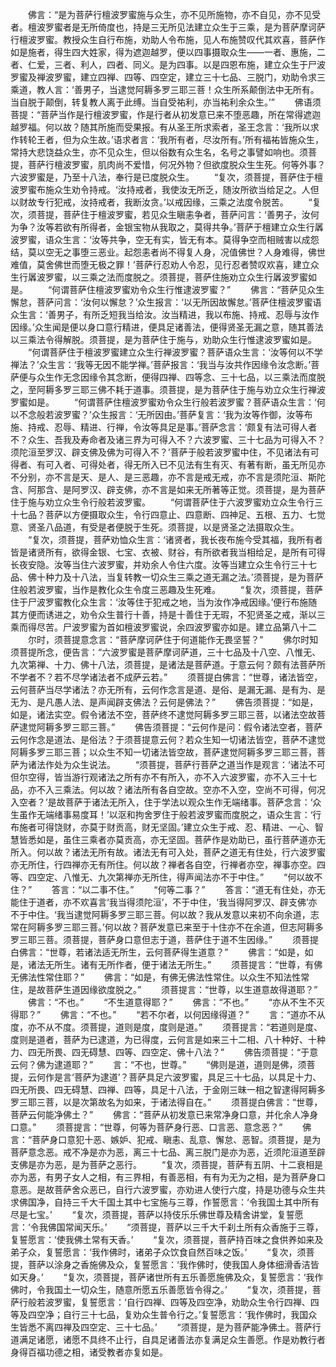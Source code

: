 <!-- { "loadSidebar": true } -->
　　佛言：“是为菩萨行檀波罗蜜施与众生，亦不见所施物，亦不自见，亦不见受者。檀波罗蜜者是无所倚度也，持是三无所见法建立众生于三乘，是为菩萨摩诃萨行檀波罗蜜。教授众生自行布施，劝助人令布施，见人布施赞叹代其欢喜，菩萨作如是施者，得生四大姓家，得为遮迦越罗，便以四事摄取众生——一者、惠施，二者、仁爱，三者、利人，四者、同义。是为四事。以是四恩布施，建立众生于尸波罗蜜及禅波罗蜜，建立四禅、四等、四空定，建立三十七品、三脱门，劝助令求三乘道，教人言：‘善男子，当逮觉阿耨多罗三耶三菩！众生所系颠倒法中无所有。当自脱于颠倒，转复教人离于此缚。当自受祐利，亦当祐利余众生。’”
　　佛语须菩提：“菩萨当作是行檀波罗蜜，作是行者从初发意已来不堕恶趣，所在常得遮迦越罗福。何以故？随其所施而受果报。有从圣王所求索者，圣王念言：‘我所以求作转轮王者，但为众生故。’语求者言：‘我所有者，尽汝所有。’所有福祐皆施众生，常持大悲饶益众生，亦不见众生，但以俗数有众生名，名号之事譬如响也。须菩提，菩萨行檀波罗蜜，肌肉尚不爱惜，何况外物？但欲度脱众生生死。何等外事？六波罗蜜是，乃至十八法，奉行是已度脱众生。
　　“复次，须菩提，菩萨住于檀波罗蜜布施众生劝令持戒。‘汝持戒者，我使汝无所乏，随汝所欲当给足之。人但以财故专行犯戒，汝持戒者，我断汝贪。’以戒因缘，三乘之法度令脱苦。
　　“复次，须菩提，菩萨住于檀波罗蜜，若见众生瞋恚争者，菩萨问言：‘善男子，汝何为争？汝等若欲有所得者，金银宝物从我取之，莫得共争。’菩萨于檀建立众生行羼波罗蜜，语众生言：‘汝等共争，空无有实，皆无有本。莫得争空而相贼害以成怨结，莫以空无之事堕三恶业。起怨恚者尚不得复人身，况值佛世？人身难得，佛世难值，莫舍佛世而堕无极之罪！’菩萨行忍劝人令忍，见行忍者赞叹欢喜，建立众生行羼波罗蜜，以三乘之法而度脱之。须菩提，菩萨住施劝立众生行羼波罗蜜如是。
　　“何谓菩萨住檀波罗蜜劝令众生行惟逮波罗蜜？”
　　佛言：“菩萨见众生懈怠，菩萨问言：‘汝何以懈怠？’众生报言：‘以无所因故懈怠。’菩萨住檀波罗蜜语众生言：‘善男子，有所乏短我当给汝。汝当精进，我以布施、持戒、忍辱与汝作因缘。’众生闻是便以身口意行精进，便具足诸善法，便得贤圣无漏之意，随其善法以三乘法令得解脱。须菩提，是为菩萨住于施与，劝助众生行惟逮波罗蜜如是。
　　“何谓菩萨住于檀波罗蜜建立众生行禅波罗蜜？菩萨语众生言：‘汝等何以不学禅法？’众生言：‘我等无因不能学禅。’菩萨报言：‘我当与汝共作因缘令汝念断。’菩萨便与众生作无念因缘令其念断，便得四禅、四等念、三十七品，以三乘法而度脱之，至阿耨多罗三耶三佛不耗于道事。须菩提，是为菩萨住于施与劝立众生行禅波罗蜜如是。
　　“何谓菩萨住檀波罗蜜劝令众生行般若波罗蜜？菩萨语众生言：‘何以不念般若波罗蜜？’众生报言：‘无所因由。’菩萨复言：‘我为汝等作御，汝等布施、持戒、忍辱、精进、行禅，令汝等具足是事。’菩萨念言：‘颇复有法可得人者不？众生、吾我及寿命者及诸三界为可得入不？六波罗蜜、三十七品为可得入不？须陀洹至罗汉、辟支佛及佛为可得入不？’菩萨于般若波罗蜜中住，不见诸法有可得者、有可入者、可得处者，得无所入已不见法有生有灭、有著有断，虽无所见亦不分别，亦不言是天、是人、是三恶趣，亦不言是戒无戒，亦不言是须陀洹、斯陀含、阿那含、是阿罗汉、辟支佛，亦不言是如来无所著等正觉。须菩提，是为菩萨住于施与劝立众生令行般若波罗蜜。
　　“何谓菩萨住于六波罗蜜劝立众生令行三十七品？菩萨以方便摄取众生，令行四意止、四意断、四神足、五根、五力、七觉意、贤圣八品道，有受是者便脱于生死。须菩提，以是贤圣之法摄取众生。
　　“复次，须菩提，菩萨劝恤众生言：‘诸贤者，我长夜布施今受其福，我所有者皆是诸贤所有，欲得金银、七宝、衣被、财谷，有所欲者我当相给足，是所有可得长夜安隐。汝等当住六波罗蜜，并劝余人令住六度。汝等当建立众生令行三十七品、佛十种力及十八法，当复转教一切众生三乘之道无漏之法。’须菩提，是为菩萨住般若波罗蜜，当作是教化众生令度三恶趣及生死难。
　　“复次，须菩提，菩萨住于尸波罗蜜教化众生言：‘汝等住于犯戒之地，当为汝作净戒因缘。’便行布施随其方便而诱进之，劝令众生普行十善，持是十善住于无瑕，不犯贤圣之戒，渐以三乘而得尽苦。尸波罗蜜为首如檀波罗蜜说，余四波罗蜜亦如是。建立品第八十二
　　尔时，须菩提意念言：“菩萨摩诃萨住于何道能作无畏坚誓？”
　　佛尔时知须菩提所念，便告言：“六波罗蜜是菩萨摩诃萨道，三十七品及十八空、八惟无、九次第禅、十力、佛十八法，须菩提，是诸法是菩萨道。于意云何？颇有法菩萨所不学者不？若不尽学诸法者不成萨云若。”
　　须菩提白佛言：“世尊，诸法皆空，云何菩萨当尽学诸法？亦无所有，云何作念言是道、是俗、是漏无漏、是有为、是无为、是凡愚人法、是声闻辟支佛法？云何是佛法？”
　　佛告须菩提：“如是，如是，诸法实空。假令诸法不空，菩萨终不逮觉阿耨多罗三耶三菩，以诸法空故菩萨逮觉阿耨多罗三耶三菩。”
　　佛告须菩提：“云何作是问：假令诸法空者，菩萨云何作念是道法、是俗法？于须菩提意云何？若众生知一切诸法皆空，菩萨不逮觉阿耨多罗三耶三菩；以众生不知一切诸法皆空故，菩萨逮觉阿耨多罗三耶三菩，菩萨为诸法作处为众生说法。
　　“须菩提，菩萨行菩萨之道当作是观言：‘诸法不可但尔空得，皆当游行观诸法之所有亦不有所入，亦不入六波罗蜜，亦不入三十七品，亦不入三乘法。何以故？诸法所有各自空故。空亦不入空，空尚不可得，何况入空者？’是故菩萨于诸法无所入，住于学法以观众生作无端绪事。菩萨念言：‘众生虽作无端绪事易度耳！’以沤和拘舍罗住于般若波罗蜜而度脱之，语众生言：‘行布施者可得饶财，亦莫于财贡高，财无坚固。’建立众生于戒、忍、精进、一心、智慧皆悉如是，虽住三乘者亦莫贡高，亦无坚固。菩萨作是劝助已，虽行菩萨道亦无所入。何以故？诸法无所有故。诸法无有可入处，菩萨之道无有住处，行六波罗蜜亦无所住，行四禅亦无有所住。何以故？禅者各自空，行禅者亦空，禅事亦空。四等、四空定、八惟无、九次第禅亦无所住，得声闻法亦不于中住。”
　　“何以故不住？”
　　答言：“以二事不住。”
　　“何等二事？”
　　答言：“道无有住处，亦无能住于道者，亦不欢喜言‘我当得须陀洹’，不于中住，‘我当得阿罗汉、辟支佛’亦不于中住。‘我当逮觉阿耨多罗三耶三菩。何以故？我从发意以来初不向余道，志常在阿耨多罗三耶三菩。’何以故？菩萨发意已来至于十住亦不在余道，但志阿耨多罗三耶三菩。须菩提，菩萨身口意但志于道，菩萨住于道不生因缘。”
　　须菩提白佛言：“世尊，若诸法适无所生，云何菩萨得生道意？”
　　佛言：“如是，如是，诸法无所生。诸有无所作者，便于诸法无所生。”
　　须菩提言：“世尊，有佛无佛法性常住耶？”
　　佛言：“如是，有佛无佛法性常住。以众生不知法性常住，是故菩萨生道因缘欲度脱之。”
　　须菩提言：“世尊，以生道意故得道耶？”
　　佛言：“不也。”
　　“不生道意得耶？”
　　佛言：“不也。”
　　“亦从不生不灭得耶？”
　　佛言：“不也。”
　　“若不尔者，以何因缘得道？”
　　言：“道亦不从度，亦不从不度。须菩提，道则是度，度则是道。”
　　须菩提言：“若道则是度、度则是道者，菩萨为已逮道，为已得度，云何言是如来三十二相、八十种好、十种力、四无所畏、四无碍慧、四等、四空定、佛十八法？”
　　佛告须菩提：“于意云何？佛为逮道耶？”
　　言：“不也，世尊。”
　　“佛则是道，道则是佛，须菩提，云何作是言‘菩萨为逮道’？菩萨具足六波罗蜜，具足三十七品，以具足十力、四无所畏、四无碍慧、四禅、四等，具足十八法，于金刚三昧一相之智逮得阿耨多罗三耶三菩，以是次第故名为如来，于诸法得自在。”
　　须菩提白佛言：“世尊，菩萨云何能净佛土？”
　　佛言：“菩萨从初发意已来常净身口意，并化余人净身口意。”
　　须菩提言：“世尊，何等为菩萨身行恶、口言恶、意念恶？”
　　佛言：“菩萨身口意犯十恶、嫉妒、犯戒、瞋恚、乱意、懈怠、恶智。须菩提，是为菩萨意念恶。戒不净是亦为恶，离三十七品、离三脱门是亦为恶，近须陀洹道至辟支佛是亦为恶，是为菩萨之恶行。
　　“复次，须菩提，菩萨有五阴、十二衰相是亦为恶，有男子女人之相，有三界相，有善恶相，有有为无为之相，是为菩萨身口意恶。是故菩萨舍众恶已，自行六波罗蜜，亦劝进人使行六度，持是功德与众生共求佛国净，自持三千大千国土其中七宝施与三尊，作誓愿言：‘令我国土其中所有尽是七宝。’
　　“复次，须菩提，菩萨以持伎乐乐佛世尊及精舍讲堂，复誓愿言：‘令我佛国常闻天乐。’
　　“须菩提，菩萨以三千大千刹土所有众香施于三尊，复誓愿言：‘使我佛土常有天香。’
　　“复次，须菩提，菩萨持百味之食供养如来及弟子众，复誓愿言：‘我作佛时，诸弟子众饮食自然百味之饭。’
　　“复次，须菩提，菩萨以涂身之香施佛及众，复誓愿言：‘我作佛时，使我国人身体细滑香洁皆如天身。’
　　“复次，须菩提，菩萨诸世所有五乐善愿施佛及众，复誓愿言：‘我作佛时，令我国土一切众生，随意所愿五乐善愿皆令得之。’
　　“复次，须菩提，菩萨行般若波罗蜜，复誓愿言：‘自行四禅、四等及四空净，劝助众生令行四禅、四等及四空净；自行三十七品，复劝众生普令行之。’复誓愿言：‘我作佛时，我国众生皆悉不离四禅及四空定、三十七品。’
　　“须菩提，是为菩萨能净佛土。菩萨行道满足诸愿，诸愿不具终不止行，自具足诸善法亦复满足众生善愿。作是劝教行者身得百福功德之相，诸受教者亦复如是。
